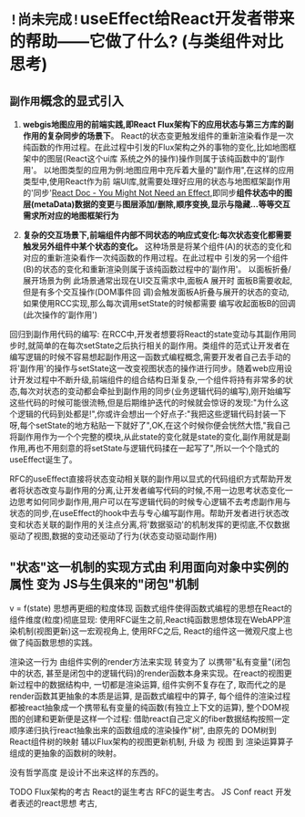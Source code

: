# `!尚未完成!`useEffect给React开发者带来的帮助——它做了什么? (与类组件对比思考)

## `副作用`概念的显式引入

1. **webgis地图应用的前端实践,即React Flux架构下的应用状态与第三方库的副作用的复杂同步的场景下**。
   React的状态变更触发组件的重新渲染看作是一次纯函数的作用过程。在此过程中引发的Flux架构之外的事物的变化,比如地图框架中的图层(React这个ui库 系统之外的操作)操作则属于该纯函数中的'副作用'。
   以地图类型的应用为例:地图应用中充斥着大量的"副作用",在这样的应用类型中,使用React作为前
   端UI库,就需要处理好应用的状态与地图框架副作用的'同步'[React Doc - You Might Not Need an Effect](https://beta.reactjs.org/learn/you-might-not-need-an-effect),即同步**组件状态中的图层(metaData)数据的变更**与**图层添加/删除,顺序变换,显示与隐藏...等等交互需求所对应的地图框架行为**
   
2. **复杂的交互场景下,前端组件内部不同状态的响应式变化:每次状态变化都需要触发另外组件中某个状态的变化。**
   这种场景是将某个组件(A)的状态的变化和对应的重新渲染看作一次纯函数的作用过程。在此过程中
   引发的另一个组件(B)的状态的变化和重新渲染则属于该纯函数过程中的'副作用'。
   以面板折叠/展开场景为例
   此场景通常出现在UI交互需求中,面板A 展开时 面板B需要收起,但是有多个交互操作(DOM事件回
   调)会触发面板A折叠与展开的状态的变动, 如果使用RCC实现,那么每次调用setState的时候都需要
   编写收起面板B的回调(此次操作的'副作用')

回归到副作用代码的编写: 在RCC中,开发者想要将React的state变动与其副作用同步时,就简单的在每次setState之后执行相关的副作用。类组件的范式让开发者在编写逻辑的时候不容易想起副作用这一函数式编程概念,需要开发者自己去手动的将'副作用'的操作与setState这一改变视图状态的操作进行同步。随着web应用设计开发过程中不断升级,前端组件的组合结构日渐复杂,一个组件将持有非常多的状态,每次对状态的变动都会牵扯到副作用的同步(业务逻辑代码的编写),刚开始编写这些代码的时候可能很流畅,但是后期维护迭代的时候就会惊讶的发现:"为什么这个逻辑的代码到处都是!",你或许会想出一个好点子:"我把这些逻辑代码封装一下呀,每个setState的地方粘贴一下就好了",OK,在这个时候你便会恍然大悟,"我自己将副作用作为一个个完整的模块,从此state的变化就是state的变化,副作用就是副作用,再也不用刻意的将setState与逻辑代码揉在一起写了",所以一个个隐式的useEffect诞生了。

RFC的useEffect直接将状态变动相关联的副作用以显式的代码组织方式帮助开发者将状态改变与副作用的分离,让开发者编写代码的时候,不用一边思考状态变化一边思考如何同步副作用,用户可以在写逻辑代码的时候专心逻辑不去考虑副作用与状态的同步,在useEffect的hook中去与专心编写副作用。帮助开发者进行状态改变和状态关联的副作用的关注点分离,将'数据驱动'的机制发挥的更彻底,不仅数据驱动了视图,数据的变动还驱动了行为(状态变动驱动副作用)

## "状态"这一机制的实现方式由 利用面向对象中实例的属性 变为 JS与生俱来的"闭包"机制
v = f(state) 思想再更细的粒度体现
函数式组件使得函数式编程的思想在React的组件维度(粒度)彻底显现: 使用RFC诞生之前,React纯函数思想体现在WebAPP渲染机制(视图更新)这一宏观视角上, 使用RFC之后, React的组件这一微观尺度上也做了纯函数思想的实践。

渲染这一行为 由组件实例的render方法来实现 转变为了 以携带"私有变量"(闭包中的状态, 甚至是闭包中的逻辑代码)的render函数本身来实现。在react的视图更新过程中的数据结构中, 一切都是渲染运算, 组件实例不复存在了, 取而代之的是render函数其更抽象的本质是运算, 是函数式编程中的算子, 每个组件的渲染过程都被react抽象成一个携带私有变量的纯函数(有独立上下文的运算), 整个DOM视图的创建和更新便是这样一个过程: 借助react自己定义的fiber数据结构按照一定顺序递归执行react抽象出来的函数组成的渲染操作"树", 由原先的 DOM树到React组件树的映射 辅以Flux架构的视图更新机制, 升级 为 视图 到 渲染运算算子组成的更抽象的函数树的映射。

没有哲学高度 是设计不出来这样的东西的。

TODO
Flux架构的考古
React的诞生考古
RFC的诞生考古。
JS Conf react 开发者表述的react思想 考古,